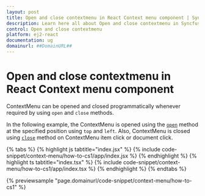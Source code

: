 ```yaml
---
layout: post
title: Open and close contextmenu in React Context menu component | Syncfusion
description: Learn here all about Open and close contextmenu in Syncfusion React Context menu component of Syncfusion Essential JS 2 and more.
control: Open and close contextmenu 
platform: ej2-react
documentation: ug
domainurl: ##DomainURL##
---
```


# Open and close contextmenu in React Context menu component

ContextMenu can be opened and closed programmatically whenever required by using `open` and `close` methods.

In the following example, the ContextMenu is opened using the [`open`](https://ej2.syncfusion.com/react/documentation/api/context-menu#open) method at the specified position using `top` and `left`. Also, ContextMenu is closed using [`close`](https://ej2.syncfusion.com/react/documentation/api/context-menu#close) method on ContextMenu item click or document click.

{% tabs %}
{% highlight js tabtitle="index.jsx" %}
{% include code-snippet/context-menu/how-to-cs1/app/index.jsx %}
{% endhighlight %}
{% highlight ts tabtitle="index.tsx" %}
{% include code-snippet/context-menu/how-to-cs1/app/index.tsx %}
{% endhighlight %}
{% endtabs %}

 {% previewsample "page.domainurl/code-snippet/context-menu/how-to-cs1" %}
